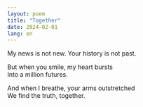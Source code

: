 ```yaml
---
layout: poem
title: "Together"
date: 2024-02-01
lang: en
---
```


My news is not new.
Your history is not past.

But when you smile, my heart bursts  
Into a million futures.

And when I breathe, your arms outstretched  
We find the truth, together.